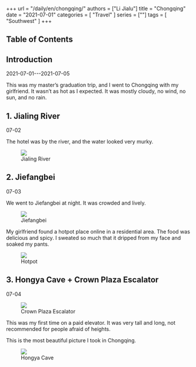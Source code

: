 +++
url = "/daily/en/chongqing/"
authors = ["Li Jialu"]
title = "Chongqing"
date = "2021-07-01"
categories = [
    "Travel"
]
series = [""]
tags = [
    "Southwest"
]
+++
<!DOCTYPE html>
<html lang="en">
<head>
    <meta charset="UTF-8">
    <meta name="viewport" content="width=device-width, initial-scale=1.0">
    <link rel="stylesheet" href="/assets/css/styles.css">
    <script src="/assets/js/toc.js"></script>
</head>
<body>
    <article>
        <nav>
            <h2>Table of Contents</h2>
            <ul id="toc">
                <!-- Table of contents will be generated here -->
            </ul>
        </nav>
        <section>
            <h2>Introduction</h2>
            <p>2021-07-01---2021-07-05</p>
            <p>This was my master’s graduation trip, and I went to Chongqing with my girlfriend. It wasn’t as hot as I expected. It was mostly cloudy, no wind, no sun, and no rain.</p>
        </section>
        <section>
            <h2>1. Jialing River</h2>
            <p>07-02 <i class="fas fa-cloud"></i></p>
            <p>The hotel was by the river, and the water looked very murky.</p>
            <div class="container">
                <div class="image">
                    <figure>
                        <a data-fancybox="gallery" href="https://cdn.heirenlop.com/daily-record/chongqing4.jpg">
    <img src="https://cdn.heirenlop.com/daily-record/chongqing4.jpg" loading="lazy">
</a>
                        <figcaption>Jialing River</figcaption>
                    </figure>
                </div>
            </div>
        </section>
        <section>
            <h2>2. Jiefangbei</h2>
            <p>07-03 <i class="fas fa-cloud"></i></p>
            <p>We went to Jiefangbei at night. It was crowded and lively.</p>
            <div class="container">
                <div class="image">
                    <figure>
                        <a data-fancybox="gallery" href="https://cdn.heirenlop.com/daily-record/chongqing2.jpg">
    <img src="https://cdn.heirenlop.com/daily-record/chongqing2.jpg" loading="lazy">
</a>
                        <figcaption>Jiefangbei</figcaption>
                    </figure>
                </div>
            </div>
            <p>My girlfriend found a hotpot place online in a residential area. The food was delicious and spicy. I sweated so much that it dripped from my face and soaked my pants.</p>
            <div class="container">
                <div class="image">
                    <figure>
                        <a data-fancybox="gallery" href="https://cdn.heirenlop.com/daily-record/chongqing3.jpg">
    <img src="https://cdn.heirenlop.com/daily-record/chongqing3.jpg" loading="lazy">
</a>
                        <figcaption>Hotpot</figcaption>
                    </figure>
                </div>
            </div>
        </section>
        <section>
            <h2>3. Hongya Cave + Crown Plaza Escalator</h2>
            <p>07-04 <i class="fas fa-cloud"></i></p>
            <div class="container">
                <div class="image">
                    <figure>
                        <a data-fancybox="gallery" href="https://cdn.heirenlop.com/daily-record/chongqing1.jpg">
    <img src="https://cdn.heirenlop.com/daily-record/chongqing1.jpg" loading="lazy">
</a>
                        <figcaption>Crown Plaza Escalator</figcaption>
                    </figure>
                </div>
                <div class="text">
                    <p>This was my first time on a paid elevator. It was very tall and long, not recommended for people afraid of heights.</p>
                </div>
            </div>
            <div class="container">
                <div class="text">
                    <p>This is the most beautiful picture I took in Chongqing.</p>
                </div>
                <div class="image">
                    <figure>
                        <a data-fancybox="gallery" href="https://cdn.heirenlop.com/daily-record/chongqing5.jpg">
    <img src="https://cdn.heirenlop.com/daily-record/chongqing5.jpg" loading="lazy">
</a>
                        <figcaption>Hongya Cave</figcaption>
                    </figure>
                </div>
            </div>
        </section>
    </article>
</body>
</html>
